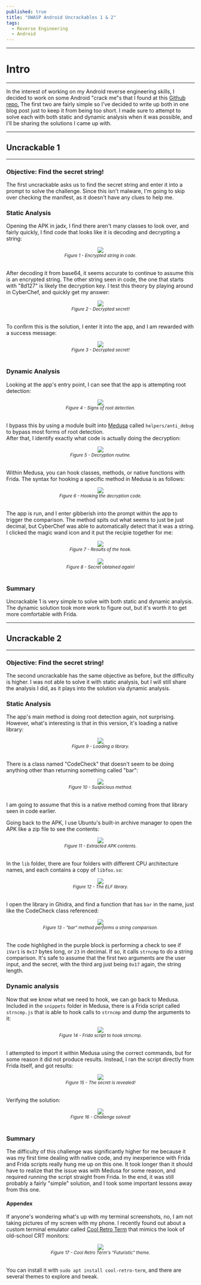 ```yaml
---
published: true
title: "OWASP Android Uncrackables 1 & 2"
tags:
  - Reverse Engineering
  - Android
---
```


---
# Intro
---
In the interest of working on my Android reverse engineering skills, I decided to work on some Android "crack me"s that I found at this [Github repo.](https://github.com/OWASP/owasp-mstg/tree/master/Crackmes) The first two are fairly simple so I've decided to write up both in one blog post just to keep it from being too short. I made sure to attempt to solve each with both static and dynamic analysis when it was possible, and I'll be sharing the solutions I came up with.

---
## Uncrackable 1
---
### Objective: Find the secret string!

The first uncrackable asks us to find the secret string and enter it into a prompt to solve the challenge. Since this isn't malware, I'm going to skip over checking the manifest, as it doesn't have any clues to help me.  

### Static Analysis

Opening the APK in jadx, I find there aren't many classes to look over, and fairly quickly, I find code that looks like it is decoding and decrypting a string:  
<center><img src="/assets/images/crack-me-1/1.png" /></center>  
<center><i><small>Figure 1 - Encrypted string in code.</small></i></center>  
<br/> 

After decoding it from base64, it seems accurate to continue to assume this is an encrypted string. The other string seen in code, the one that starts with "8d127" is likely the decryption key. I test this theory by playing around in CyberChef, and quickly get my answer:
<center><img src="/assets/images/crack-me-1/2.png" /></center>  
<center><i><small>Figure 2 - Decrypted secret!</small></i></center>  
<br/> 

To confirm this is the solution, I enter it into the app, and I am rewarded with a success message:
<center><img src="/assets/images/crack-me-1/3.png" /></center>  
<center><i><small>Figure 3 - Decrypted secret!</small></i></center>  
<br/>

### Dynamic Analysis

Looking at the app's entry point, I can see that the app is attempting root detection:
<center><img src="/assets/images/crack-me-1/4.png" /></center>  
<center><i><small>Figure 4 - Signs of root detection.</small></i></center>  
<br/>

I bypass this by using a module built into [Medusa](https://github.com/Ch0pin/medusa) called `helpers/anti_debug` to bypass most forms of root detection.  
After that, I identify exactly what code is actually doing the decryption:
<center><img src="/assets/images/crack-me-1/5.png" /></center>  
<center><i><small>Figure 5 - Decryption routine.</small></i></center>  
<br/>

Within Medusa, you can hook classes, methods, or native functions with Frida. The syntax for hooking a specific method in Medusa is as follows:
<center><img src="/assets/images/crack-me-1/6.png" /></center>  
<center><i><small>Figure 6 - Hooking the decryption code.</small></i></center>  
<br/>

The app is run, and I enter gibberish into the prompt within the app to trigger the comparison. The method spits out what seems to just be just decimal, but CyberChef was able to automatically detect that it was a string. I clicked the magic wand icon and it put the recipie together for me:
<center><img src="/assets/images/crack-me-1/17.png" /></center>  
<center><i><small>Figure 7 - Results of the hook.</small></i></center>  
<br/>

<center><img src="/assets/images/crack-me-1/7.png" /></center>  
<center><i><small>Figure 8 - Secret obtained again!</small></i></center>  
<br/>

### Summary
Uncrackable 1 is very simple to solve with both static and dynamic analysis. The dynamic solution took more work to figure out, but it's worth it to get more comfortable with Frida.

---
## Uncrackable 2
---
### Objective: Find the secret string!

The second uncrackable has the same objective as before, but the difficulty is higher. I was not able to solve it with static analysis, but I will still share the analysis I did, as it plays into the solution via dynamic analysis.

### Static Analysis

The app's main method is doing root detection again, not surprising. However, what's interesting is that in this version, it's loading a native library:
<center><img src="/assets/images/crack-me-1/8.png" /></center>  
<center><i><small>Figure 9 - Loading a library.</small></i></center>  
<br/>

There is a class named "CodeCheck" that doesn't seem to be doing anything other than returning something called "bar":
<center><img src="/assets/images/crack-me-1/9.png" /></center>  
<center><i><small>Figure 10 - Suspicious method.</small></i></center>  
<br/>

I am going to assume that this is a native method coming from that library seen in code earlier.

Going back to the APK, I use Ubuntu's built-in archive manager to open the APK like a zip file to see the contents:
<center><img src="/assets/images/crack-me-1/10.png" /></center>  
<center><i><small>Figure 11 - Extracted APK contents.</small></i></center>  
<br/>

In the `lib` folder, there are four folders with different CPU architecture names, and each contains a copy of `libfoo.so`:
<center><img src="/assets/images/crack-me-1/11.png" /></center>  
<center><i><small>Figure 12 - The ELF library.</small></i></center>  
<br/>

I open the library in Ghidra, and find a function that has `bar` in the name, just like the CodeCheck class referenced:
<center><img src="/assets/images/crack-me-1/12.png" /></center>  
<center><i><small>Figure 13 - "bar" method performs a string comparison.</small></i></center>  
<br/>

The code highlighed in the purple block is performing a check to see if `iVar1` is `0x17` bytes long, or `23` in decimal. If so, it calls `strncmp` to do a string comparison. It's safe to assume that the first two arguments are the user input, and the secret, with the third arg just being `0x17` again, the string length.

### Dynamic analysis

Now that we know what we need to hook, we can go back to Medusa. Included in the `snippets` folder in Medusa, there is a Frida script called `strncmp.js` that is able to hook calls to `strncmp` and dump the arguments to it:
<center><img src="/assets/images/crack-me-1/13.png" /></center>  
<center><i><small>Figure 14 - Frida script to hook strncmp.</small></i></center>  
<br/>

I attempted to import it within Medusa using the correct commands, but for some reason it did not produce results. Instead, I ran the script directly from Frida itself, and got results:
<center><img src="/assets/images/crack-me-1/14.png" /></center>  
<center><i><small>Figure 15 - The secret is revealed!</small></i></center>  
<br/>

Verifying the solution:
<center><img src="/assets/images/crack-me-1/15.png" /></center>  
<center><i><small>Figure 16 - Challenge solved!</small></i></center>  
<br/>

### Summary
The difficulty of this challenge was significantly higher for me because it was my first time dealing with native code, and my inexperience with Frida and Frida scripts really hung me up on this one. It took longer than it should have to realize that the issue was with Medusa for some reason, and required running the script straight from Frida. In the end, it was still probably a fairly "simple" solution, and I took some important lessons away from this one.

#### Appendex
If anyone's wondering what's up with my terminal screenshots, no, I am not taking pictures of my screen with my phone. I recently found out about a custom terminal emulator called [Cool Retro Term](https://github.com/Swordfish90/cool-retro-term) that mimics the look of old-school CRT monitors:
<center><img src="/assets/images/crack-me-1/16.png" /></center>  
<center><i><small>Figure 17 - Cool Retro Term's "Futuristic" theme.</small></i></center>  
<br/>

You can install it with `sudo apt install cool-retro-term`, and there are several themes to explore and tweak.
